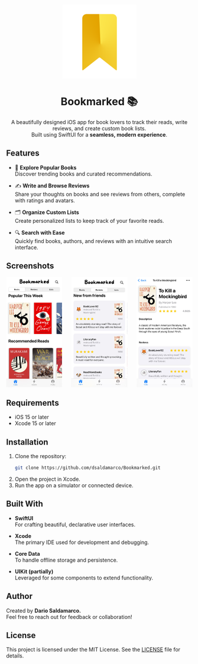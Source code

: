 <p align="center">
   <img src="Bookmarked/Bookmarked/Assets.xcassets/appicon-rounded.png" width="200">  <!-- Optional logo image, you can remove or replace this line -->
</p>

<h1 align="center">Bookmarked 📚</h1>

<p align="center">
  A beautifully designed iOS app for book lovers to track their reads, write reviews, and create custom book lists. <br>
  Built using SwiftUI for a <b>seamless, modern experience</b>.
</p>

## Features  

- 📖 **Explore Popular Books**  
  Discover trending books and curated recommendations.  

- ✍️ **Write and Browse Reviews**  
  Share your thoughts on books and see reviews from others, complete with ratings and avatars.  

- 🗂️ **Organize Custom Lists**  
  Create personalized lists to keep track of your favorite reads.  

- 🔍 **Search with Ease**  
  Quickly find books, authors, and reviews with an intuitive search interface.  

## Screenshots  

<div style="display: flex; justify-content: space-between;">
  <img src="Bookmarked/Bookmarked/Assets.xcassets/homepage.jpg" width="30%" />  
  <img src="Bookmarked/Bookmarked/Assets.xcassets/review.jpg" width="30%" />
  <img src="Bookmarked/Bookmarked/Assets.xcassets/bookdetail.jpg" width="30%" />
</div>

## Requirements  

- iOS 15 or later  
- Xcode 15 or later  

## Installation

1. Clone the repository:  
   ```bash
   git clone https://github.com/dsaldamarco/Bookmarked.git
2. Open the project in Xcode.
3. Run the app on a simulator or connected device.


 ## Built With  

- **SwiftUI**  
  For crafting beautiful, declarative user interfaces.  

- **Xcode**  
  The primary IDE used for development and debugging.  

- **Core Data**  
  To handle offline storage and persistence.  

- **UIKit (partially)**  
  Leveraged for some components to extend functionality.

## Author
Created by <b>Dario Saldamarco.</b> <br>
Feel free to reach out for feedback or collaboration!

## License
This project is licensed under the MIT License. See the [LICENSE](LICENSE) file for details.
   

